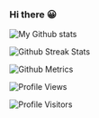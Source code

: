 ### Hi there :grinning:

![My Github stats](https://github-readme-stats.vercel.app/api?username=a-g-a-s-t-y-a&show_icons=true&hide_border=true&count_private=true&theme=tokyonight)

![Github Streak Stats](https://github-readme-streak-stats.herokuapp.com/?user=a-g-a-s-t-y-a&theme=tokyonight)

![Github Metrics](https://metrics.lecoq.io/a-g-a-s-t-y-a)

![Profile Views](https://profile-counter.glitch.me/{a-g-a-s-t-y-a}/count.svg)

<!--
[![Top Langs](https://github-readme-stats.vercel.app/api/top-langs/?username=a-g-a-s-t-y-a&theme=tokyonight)](https://github.com/a-g-a-s-t-y-a/github-readme-stats)

![Github Trophies](https://github-profile-trophy.vercel.app/?username=a-g-a-s-t-y-a)




-->
![Profile Visitors](https://visitor-badge.glitch.me/badge?page_id=a-g-a-s-t-y-a.a-g-a-s-t-y-a)

<!--
**a-g-a-s-t-y-a/a-g-a-s-t-y-a** is a ✨ _special_ ✨ repository because its `README.md` (this file) appears on your GitHub profile.

Here are some ideas to get you started:

- 🔭 I’m currently working on ...
- 🌱 I’m currently learning ...
- 👯 I’m looking to collaborate on ...
- 🤔 I’m looking for help with ...
- 💬 Ask me about ...
- 📫 How to reach me: ...
- 😄 Pronouns: ...

- ⚡ Fun fact: ...
-->
